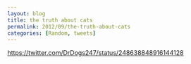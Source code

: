 ```yaml
---
layout: blog
title: the truth about cats
permalink: 2012/09/the-truth-about-cats
categories: [Random, tweets]
---
```


https://twitter.com/DrDogs247/status/248638848916144128
